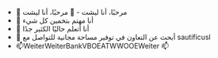 - 👋 مرحبًا، أنا ليشت - 👋 مرحبًا، أنا ليشت 
- 👀 أنا مهتم بتخمين كل شيء 
- 🌱 أنا أتعلم حاليًا الكثير جدًا 
- 💞️ أبحث عن التعاون في توفير مساحة مجانية للتواصل مع sautificusl
- 📫WeiterWeiterBankVBOEATWWOOEWeiter 📫
